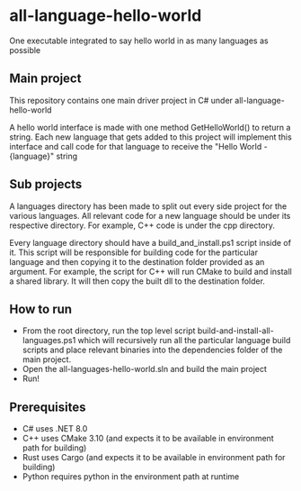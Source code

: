 # all-language-hello-world
One executable integrated to say hello world in as many languages as possible

## Main project
This repository contains one main driver project in C# under all-language-hello-world

A hello world interface is made with one method GetHelloWorld() to return a string. Each new language that gets added to this project will implement this interface and call code for that language to receive the "Hello World - {language}" string 

## Sub projects
A languages directory has been made to split out every side project for the various languages. All relevant code for a new language should be under its respective directory. For example, C++ code is under the cpp directory.

Every language directory should have a build_and_install.ps1 script inside of it. This script will be responsible for building code for the particular language and then copying it to the destination folder provided as an argument. For example, the script for C++ will run CMake to build and install a shared library. It will then copy the built dll to the destination folder.

## How to run
- From the root directory, run the top level script build-and-install-all-languages.ps1 which will recursively run all the particular language build scripts and place relevant binaries into the dependencies folder of the main project.
- Open the all-languages-hello-world.sln and build the main project
- Run!

## Prerequisites
- C# uses .NET 8.0
- C++ uses CMake 3.10 (and expects it to be available in environment path for building)
- Rust uses Cargo (and expects it to be available in environment path for building)
- Python requires python in the environment path at runtime